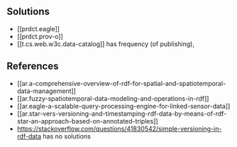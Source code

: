 


## Solutions

- [[prdct.eagle]]
- [[prdct.prov-o]]
- [[t.cs.web.w3c.data-catalog]] has frequency (of publishing),

## References

- [[ar.a-comprehensive-overview-of-rdf-for-spatial-and-spatiotemporal-data-management]]
- [[ar.fuzzy-spatiotemporal-data-modeling-and-operations-in-rdf]]
- [[ar.eagle-a-scalable-query-processing-engine-for-linked-sensor-data]]
- [[ar.star-vers-versioning-and-timestamping-rdf-data-by-means-of-rdf-star-an-approach-based-on-annotated-triples]]
- https://stackoverflow.com/questions/41830542/simple-versioning-in-rdf-data has no solutions